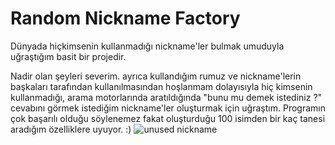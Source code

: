 # Random Nickname Factory
 Dünyada hiçkimsenin kullanmadığı nickname'ler bulmak umuduyla uğraştığım basit bir projedir.
 
 Nadir olan şeyleri severim. ayrıca kullandığım rumuz ve nickname'lerin başkaları tarafından kullanılmasından hoşlanmam dolayısıyla hiç kimsenin kullanmadığı, 
 arama motorlarında aratıldığında "bunu mu demek istediniz ?" cevabını görmek istediğim nickname'ler oluşturmak için uğraştım.
 Programın çok başarılı olduğu söylenemez fakat oluşturduğu 100 isimden bir kaç tanesi aradığım özelliklere uyuyor. :)
 ![unused nickname](https://user-images.githubusercontent.com/86047518/159777560-95694d83-8a3d-44c9-aec5-09b0a909618f.PNG)
